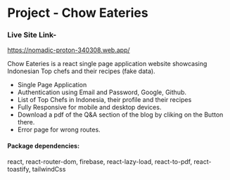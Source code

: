 # Project - Chow Eateries

### Live Site Link-
https://nomadic-proton-340308.web.app/

Chow Eateries is a react single page application website showcasing Indonesian Top chefs and their recipes (fake data). 

- Single Page Application 
- Authentication using Email and Password, Google, Github.
- List of Top Chefs in Indonesia, their profile and their recipes
- Fully Responsive for mobile and desktop devices.
- Download a pdf of the Q&A section of the blog by cliking on the Button there.
- Error page for wrong routes.

#### Package dependencies: 
react, react-router-dom, firebase, react-lazy-load, react-to-pdf, react-toastify, tailwindCss